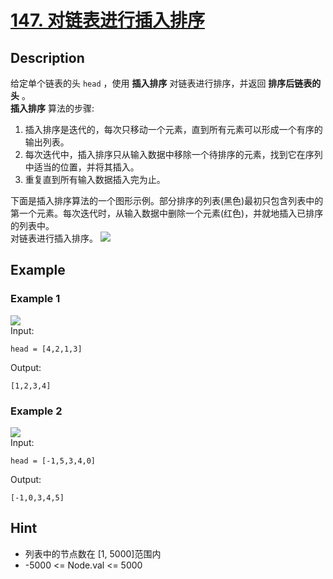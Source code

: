 # [147. 对链表进行插入排序](https://leetcode.cn/problems/insertion-sort-list/description/)
## Description
给定单个链表的头 `head` ，使用 **插入排序** 对链表进行排序，并返回 **排序后链表的头** 。  
**插入排序** 算法的步骤:  
1. 插入排序是迭代的，每次只移动一个元素，直到所有元素可以形成一个有序的输出列表。
2. 每次迭代中，插入排序只从输入数据中移除一个待排序的元素，找到它在序列中适当的位置，并将其插入。
3. 重复直到所有输入数据插入完为止。


下面是插入排序算法的一个图形示例。部分排序的列表(黑色)最初只包含列表中的第一个元素。每次迭代时，从输入数据中删除一个元素(红色)，并就地插入已排序的列表中。  
对链表进行插入排序。
![](https://upload.wikimedia.org/wikipedia/commons/0/0f/Insertion-sort-example-300px.gif)
## Example
### Example 1
![](https://assets.leetcode.com/uploads/2021/03/04/sort1linked-list.jpg)  
Input:    
```
head = [4,2,1,3]
```
Output:
```
[1,2,3,4]
```
### Example 2
![](https://assets.leetcode.com/uploads/2021/03/04/sort2linked-list.jpg)   
Input:  
```
head = [-1,5,3,4,0]
```
Output:
```
[-1,0,3,4,5]
```
## Hint
- 列表中的节点数在 [1, 5000]范围内
- -5000 <= Node.val <= 5000
